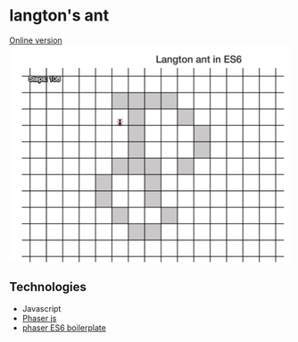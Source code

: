 # langton's ant

[Online version](https://guillaume-gomez.github.io/langton-ant-s-phaser/build)
![Game](static/res/preview.png "ScreenShot")


## Technologies
- Javascript
- [Phaser js](http://phaser.io/)
- [phaser ES6 boilerplate](https://github.com/belohlavek/phaser-es6-boilerplate)

